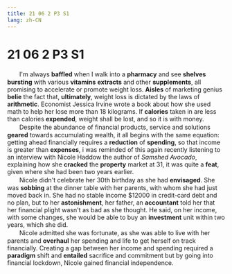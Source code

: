 ```yaml
---
title: 21 06 2 P3 S1
lang: zh-CN
---
```

<style scope>
strong, b { color: var(--vp-c-yellow-light); cursor: pointer; }
</style>
<script setup lang='ts'>
import { useData } from 'vitepress'
import { computed } from 'vue'
import { NDialogProvider, lightTheme, darkTheme } from 'naive-ui'
import { default as NConfigProvider } from 'naive-ui/lib/config-provider/src/ConfigProvider'
import TranslateProvider from '../public/components/CET6/TranslateProvider.vue'
import words from '../public/assets/CET6/article-1'
const { isDark } = useData()
const theme = computed(() => isDark.value ? darkTheme : lightTheme)
</script>

# 21 06 2 P3 S1
　　I'm always **baffled** when I walk into a **pharmacy** and see **shelves** **bursting** with various **vitamins** **extracts** and other **supplements**, all promising to accelerate or promote weight loss. **Aisles** of marketing genius **belie** the fact that, **ultimately**, weight loss is dictated by the laws of **arithmetic**. Economist Jessica Irvine wrote a book about how she used math to help her lose more than 18 kilograms. If **calories** taken in are less than calories **expended**, weight shall be lost, and so it is with money.  
　　Despite the abundance of financial products, service and solutions **geared** towards accumulating wealth, it all begins with the same equation: getting ahead financially requires a **reduction** of **spending**, so that income is greater than **expenses**, i was reminded of this again recently listening to an interview with Nicole Haddow the author of *Samshed Avocado*, explaining how she **cracked** the **property** market at 31, it was quite a **feat**, given where she had been two years earlier.  
　　Nicole didn't celebrate her 30th birthday as she had **envisaged**. She was **sobbing** at the dinner table with her parents, with whom she had just moved back in. She had no stable income $12000 in credit-card debt and no plan, but to her **astonishment**, her father, an **accountant** told her that her financial plight wasn't as bad as she thought. He said, on her income, with some changes, she would be able to buy an **investment** unit within two years, which she did.  
　　Nicole admitted she was fortunate, as she was able to live with her parents and **overhaul** her spending and life to get herself on track financially. Creating a gap between her income and spending required a **paradigm** shift and **entailed** sacrifice and commitment but by going into financial lockdown, Nicole gained financial independence.  

<n-config-provider :theme="theme">
   <n-dialog-provider>
      <translate-provider :words="words" />
   </n-dialog-provider>
</n-config-provider>